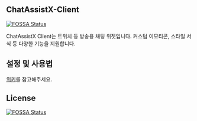 ## ChatAssistX-Client
[![FOSSA Status](https://app.fossa.io/api/projects/git%2Bgithub.com%2FLastorder-DC%2FChatAssistX-Client.svg?type=shield)](https://app.fossa.io/projects/git%2Bgithub.com%2FLastorder-DC%2FChatAssistX-Client?ref=badge_shield)

ChatAssistX Client는 트위치 등 방송용 채팅 위젯입니다. 커스텀 이모티콘, 스타일 서식 등 다양한 기능을 지원합니다.

## 설정 및 사용법
[위키](https://github.com/Lastorder-DC/ChatAssistX-Client/wiki)를 참고해주세요.


## License
[![FOSSA Status](https://app.fossa.io/api/projects/git%2Bgithub.com%2FLastorder-DC%2FChatAssistX-Client.svg?type=large)](https://app.fossa.io/projects/git%2Bgithub.com%2FLastorder-DC%2FChatAssistX-Client?ref=badge_large)

